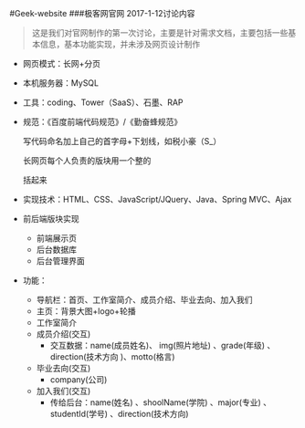 #Geek-website
###极客网官网   2017-1-12讨论内容
>这是我们对官网制作的第一次讨论，主要是针对需求文档，主要包括一些基本信息，基本功能实现，并未涉及网页设计制作

- 网页模式：长网+分页 

- 本机服务器：MySQL

- 工具：coding、Tower（SaaS）、石墨、RAP

- 规范：《百度前端代码规范》/《勤奋蜂规范》

  写代码命名加上自己的首字母+下划线，如税小豪（S_）

  长网页每个人负责的版块用一个整的<div>括起来

- 实现技术：HTML、CSS、JavaScript/JQuery、Java、Spring MVC、Ajax

- 前后端版块实现
  - 前端展示页
  - 后台数据库
  - 后台管理界面

- 功能：
  - 导航栏：首页、工作室简介、成员介绍、毕业去向、加入我们
  - 主页：背景大图+logo+轮播
  - 工作室简介
  - 成员介绍(交互)
      - 交互数据：name(成员姓名)、 img(照片地址) 、grade(年级) 、direction(技术方向 )、motto(格言) 
  - 毕业去向(交互)
      - company(公司)
  - 加入我们(交互)
      - 传给后台：name(姓名) 、shoolName(学院) 、major(专业) 、studentId(学号) 、direction(技术方向)